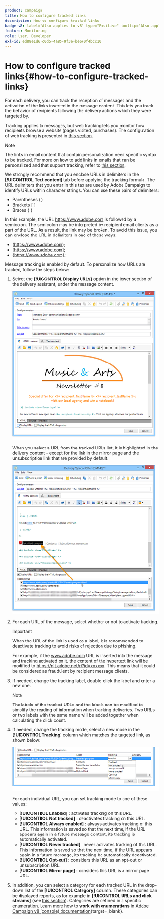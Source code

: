 ```yaml
---
product: campaign
title: How to configure tracked links
description: How to configure tracked links
badge-v8: label="Also applies to v8" type="Positive" tooltip="Also applies to Campaign v8"
feature: Monitoring
role: User, Developer
exl-id: ed88e1d6-c0d5-4a85-9f3e-be670f4bcc10
---
```

# How to configure tracked links{#how-to-configure-tracked-links}

 

For each delivery, you can track the reception of messages and the activation of the links inserted in the message content. This lets you track the behavior of recipients following the delivery actions which they were targeted by.

Tracking applies to messages, but web tracking lets you monitor how recipients browse a website (pages visited, purchases). The configuration of web tracking is presented in [this section](../../configuration/using/about-web-tracking.md).

>[!NOTE]
>
>The links in email content that contain personalization need specific syntax to be tracked. For more on how to add links in emails that can be personalized and that support tracking, refer to [this section](tracking-personalized-links.md).

We strongly recommend that you enclose URLs in delimiters in the **[!UICONTROL Text content]** tab before applying the tracking formula. The URL delimiters that you enter in this tab are used by Adobe Campaign to identify URLs within character strings. You can use these pairs of delimiters:
* Parentheses ( )
* Brackets [ ]
* Braces { }

In this example, the URL https://www.adobe.com is followed by a semicolon. The semicolon may be interpreted by recipient email clients as a part of the URL. As a result, the link may be broken. To avoid this issue, you can enclose the URL in delimiters in one of these ways:
* (https://www.adobe.com);
* [https://www.adobe.com];
* {https://www.adobe.com};

Message tracking is enabled by default. To personalize how URLs are tracked, follow the steps below:

1. Select the **[!UICONTROL Display URLs]** option in the lower section of the delivery assistant, under the message content. 

   ![](assets/s_ncs_user_email_del_display_urls.png)

   When you select a URL from the tracked URLs list, it is highlighted in the delivery content - except for the link in the mirror page and the unsubscription link that are provided by default.

   ![](assets/s_ncs_user_email_del_show_urls.png)

1. For each URL of the message, select whether or not to activate tracking.

   >[!IMPORTANT]
   >
   >When the URL of the link is used as a label, it is recommended to deactivate tracking to avoid risks of rejection due to phishing.
   >
   >For example, if the www.adobe.com URL is inserted into the message and tracking activated on it, the content of the hypertext link will be modified to https://nlt.adobe.net/r/?id=xxxxxx. This means that it could be considered as fraudulent by recipient message clients.

1. If needed, change the tracking label, double-click the label and enter a new one.

   >[!NOTE]
   >
   >The labels of the tracked URLs and the labels can be modified to simplify the reading of information when tracking deliveries. Two URLs or two labels with the same name will be added together when calculating the click count.

1. If needed, change the tracking mode, select a new mode in the **[!UICONTROL Tracking]** column which matches the targeted link, as shown below:

   ![](assets/s_ncs_user_select_tracking_mode.png)

   For each individual URL, you can set tracking mode to one of these values:

    * **[!UICONTROL Enabled]** : activates tracking on this URL. 
    * **[!UICONTROL Not tracked]** : deactivates tracking on this URL.
    * **[!UICONTROL Always enabled]** : always activates tracking of this URL. This information is saved so that the next time, if the URL appears again in a future message content, its tracking is automatically activated.
    * **[!UICONTROL Never tracked]** : never activates tracking of this URL. This information is saved so that the next time, if the URL appears again in a future message, its tracking be automatically deactivated.
    * **[!UICONTROL Opt-out]** : considers this URL as an opt-out or unsubscription URL.
    * **[!UICONTROL Mirror page]** : considers this URL is a mirror page URL.

1. In addition, you can select a category for each tracked URL in the drop-down list of the **[!UICONTROL Category]** column. These categories can be displayed reports, as for example in **[!UICONTROL URLs and click streams]** (see [this section](../../reporting/using/reports-on-deliveries.md#urls-and-click-streams)). Categories are defined in a specific enumeration. Learn more how to **work with enumerations** in [Adobe Campaign v8 (console) documentation](https://experienceleague.adobe.com/en/docs/campaign/campaign-v8/config/settings/enumerations){target=_blank}.
